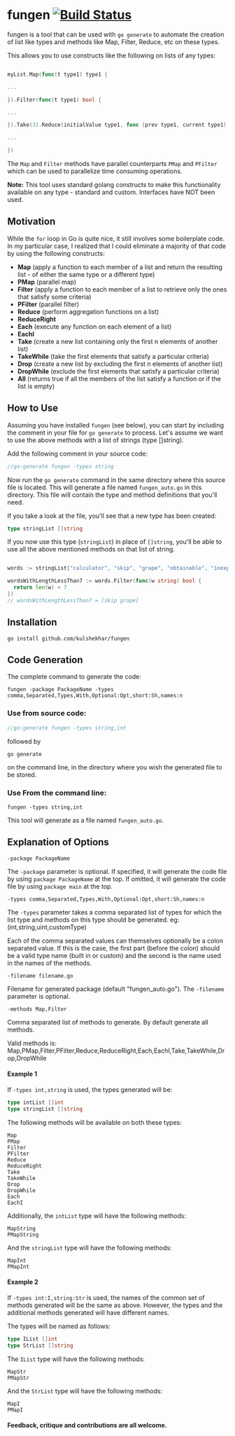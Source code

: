 # fungen [![Build Status](https://api.travis-ci.org/kulshekhar/fungen.svg?branch=master)](https://travis-ci.org/kulshekhar/fungen)


fungen is a tool that can be used with `go generate` to automate the creation of list like types and methods like Map, Filter, Reduce, etc on these types.

This allows you to use constructs like the following on lists of any types:

```go

myList.Map(func(t type1) type1 {

...

}).Filter(func(t type1) bool {

...

}).Take(3).Reduce(initialValue type1, func (prev type1, current type1) type1 {

...

})

```

The `Map` and `Filter` methods have parallel counterparts `PMap` and `PFilter` which can be used to parallelize time consuming operations.

__Note:__ This tool uses standard golang constructs to make this functionality available on any type - standard and custom. Interfaces have NOT been used.

## Motivation

While the `for` loop in Go is quite nice, it still involves some boilerplate code. In my particular case, I realized that I could eliminate a majority of that code by using the following constructs:

- __Map__ (apply a function to each member of a list and return the resulting list - of either the same type or a different type)
- __PMap__ (parallel map)
- __Filter__ (apply a function to each member of a list to retrieve only the ones that satisfy some criteria)
- __PFilter__ (parallel filter)
- __Reduce__ (perform aggregation functions on a list)
- __ReduceRight__
- __Each__ (execute any function on each element of a list)
- __EachI__
- __Take__ (create a new list containing only the first n elements of another list)
- __TakeWhile__ (take the first elements that satisfy a particular criteria)
- __Drop__ (create a new list by excluding the first n elements of another list)
- __DropWhile__ (exclude the first elements that satisfy a particular criteria)
- __All__ (returns true if all the members of the list satisfy a function or if the list is empty)

## How to Use

Assuming you have installed `fungen` (see below), you can start by including the comment in your file for `go generate` to process. Let's assume we want to use the above methods with a list of strings (type []string).

Add the following comment in your source code:

```go
//go:generate fungen -types string
```

Now run the `go generate` command in the same directory where this source file is located. This will generate a file named `fungen_auto.go` in this directory. This file will contain the type and method definitions that you'll need.

If you take a look at the file, you'll see that a new type has been created:

```go
type stringList []string
```

If you now use this type (`stringList`) in place of `[]string`, you'll be able to use all the above mentioned methods on that list of string.

```go

words := stringList{"calculator", "skip", "grape", "obtainable", "inexpensive", "panoramic", "powerful"}

wordsWithLengthLessThan7 := words.Filter(func(w string) bool {
  return len(w) < 7  
})
// wordsWithLengthLessThan7 = [skip grape]

```

## Installation

```
go install github.com/kulshekhar/fungen
```

## Code Generation
The complete command to generate the code:

```
fungen -package PackageName -types comma,Separated,Types,With,Optional:Opt,short:Sh,names:n
```

### Use from source code:

```go
//go:generate fungen -types string,int
```
followed by
```
go generate
```
on the command line, in the directory where you wish the generated file to be stored.


### Use From the command line:

```
fungen -types string,int
```

This tool will generate as a file named `fungen_auto.go`.

## Explanation of Options

```
-package PackageName
```

The `-package` parameter is optional. If specified, it will generate the code file by using `package PackageName` at the top. If omitted, it will generate the code file by using `package main` at the top. 

```
-types comma,Separated,Types,With,Optional:Opt,short:Sh,names:n
```

The `-types` parameter takes a comma separated list of types for which the list type and methods on this type should be generated. eg: (int,string,uint,customType)

Each of the comma separated values can themselves optionally be a colon separated value. If this is the case, the first part (before the colon) should be a valid type name (built in or custom) and the second is the name used in the names of the methods.

```
-filename filename.go
```

Filename for generated package (default "fungen_auto.go"). The `-filename` parameter is optional.

```
-methods Map,Filter
```

Comma separated list of methods to generate. By default generate all methods.

Valid methods is: Map,PMap,Filter,PFilter,Reduce,ReduceRight,Each,EachI,Take,TakeWhile,Drop,DropWhile

#### Example 1

If `-types int,string` is used, the types generated will be:

```go
type intList []int
type stringList []string

```

The following methods will be available on both these types:

```
Map
PMap
Filter
PFilter
Reduce
ReduceRight
Take
TakeWhile
Drop
DropWhile
Each
EachI

```

Additionally, the `intList` type will have the following methods:

```
MapString
PMapString
```

And the `stringList` type will have the following methods:

```
MapInt
PMapInt
```

#### Example 2

If `-types int:I,string:Str` is used, the names of the common set of methods generated will be the same as above. However, the types and the additional methods generated will have different names.

The types will be named as follows:

```go
type IList []int
type StrList []string

```


The `IList` type will have the following methods:

```
MapStr
PMapStr
```

And the `StrList` type will have the following methods:

```
MapI
PMapI
```

#### Feedback, critique and contributions are all welcome.
